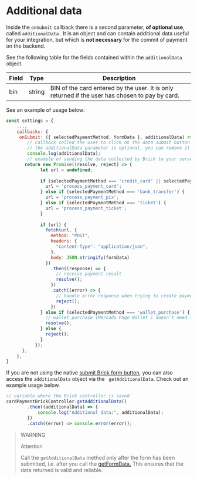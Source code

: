 # Additional data

Inside the `onSubmit` callback there is a second parameter, **of optional use**, called `additionalData.` It is an object and can contain additional data useful for your integration, but which is **not necessary** for the commit of payment on the backend.

See the following table for the fields contained within the `additionalData` object.

|Field | Type | Description |
|--- |--- | --- |
| bin | string | BIN of the card entered by the user. It is only returned if the user has chosen to pay by card.|

See an example of usage below:

```javascript
const settings = {
    ...,
    callbacks: {
     onSubmit: ({ selectedPaymentMethod, formData }, additionalData) => {
        // callback called the user to click on the data submit button
        // the additionalData parameter is optional, you can remove it if you want
        console.log(additionalData);
        // example of sending the data collected by Brick to your server
       return new Promise((resolve, reject) => {
             let url = undefined;
 
             if (selectedPaymentMethod === 'credit_card' || selectedPaymentMethod === 'debit_card') {
               url = 'process_payment_card';
             } else if (selectedPaymentMethod === 'bank_transfer') {
               url = 'process_payment_pix';
             } else if (selectedPaymentMethod === 'ticket') {
               url = 'process_payment_ticket';
             }
 
             if (url) {
               fetch(url, {
                 method: "POST",
                 headers: {
                   "Content-Type": "application/json",
                 },
                 body: JSON.stringify(formData)
               })
                 .then((response) => {
                   // receive payment result
                   resolve();
                 })
                 .catch((error) => {
                   // handle error response when trying to create payment
                   reject();
                 })
             } else if (selectedPaymentMethod === 'wallet_purchase') {
               // wallet_purchase (Mercado Pago Wallet ) doesn`t need to be sent from the backend
               resolve();
             } else {
               reject();
             }
           });
      },
    },
}

```

If you are not using the native [submit Brick form button](/developers/en/docs/checkout-bricks/payment-brick/additional-customization/hide-element), you can also access the `additionalData` object via the ` getAdditionalData`. Check out an example usage below.

```javascript
// variable where the Brick controller is saved
cardPaymentBrickController.getAdditionalData()
        .then((additionalData) => {
            console.log("Additional data:", additionalData);
        })
        .catch((error) => console.error(error));
```

> WARNING
>
> Attention
>
> Call the `getAdditionalData` method only after the form has been submitted, i.e. after you call the [getFormData.](/developers/en/docs/checkout-bricks/payment-brick/additional-customization/hide-element) This ensures that the data returned is valid and reliable.